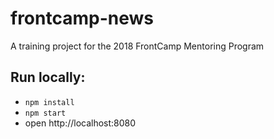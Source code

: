 # frontcamp-news
A training project for the 2018 FrontCamp Mentoring Program 

## Run locally:
* ```npm install```
* ```npm start```
* open http://localhost:8080
